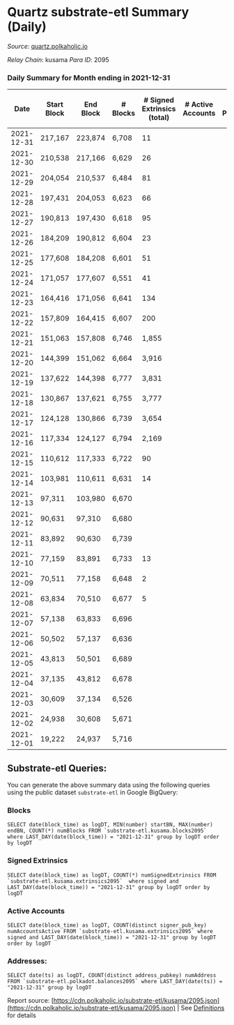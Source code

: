 # Quartz substrate-etl Summary (Daily)

_Source_: [quartz.polkaholic.io](https://quartz.polkaholic.io)

*Relay Chain*: kusama
*Para ID*: 2095



### Daily Summary for Month ending in 2021-12-31


| Date | Start Block | End Block | # Blocks | # Signed Extrinsics (total) | # Active Accounts | # Passive | # New | # Addresses with Balances | # Events | # Transfers | # XCM Transfers In | # XCM Transfers Out |
| ---- | ----------- | --------- | -------- | --------------------------- | ----------------- | --------- | ----- | ------------------------- | -------- | ----------- | ------------------ | ------------------- |
| 2021-12-31 | 217,167 | 223,874 | 6,708  | 11 |  |  |  | 9,211 | 14,418 | 1 ($0.21) |   |   |
| 2021-12-30 | 210,538 | 217,166 | 6,629  | 26 |  |  |  | 9,211 | 14,337 | 10 ($2.19) |   |   |
| 2021-12-29 | 204,054 | 210,537 | 6,484  | 81 |  |  |  | 9,205 | 14,303 | 7 ($5,126.85) |   |   |
| 2021-12-28 | 197,431 | 204,053 | 6,623  | 66 |  |  |  | 9,200 | 14,535 | 21 ($79,567.96) |   |   |
| 2021-12-27 | 190,813 | 197,430 | 6,618  | 95 |  |  |  | 9,194 | 14,697 | 49 ($1,136,910.60) |   |   |
| 2021-12-26 | 184,209 | 190,812 | 6,604  | 23 |  |  |  | 9,187 | 14,255 |   |   |   |
| 2021-12-25 | 177,608 | 184,208 | 6,601  | 51 |  |  |  | 9,187 | 14,413 | 22 ($142,670.40) |   |   |
| 2021-12-24 | 171,057 | 177,607 | 6,551  | 41 |  |  |  | 9,183 | 14,239 | 8 ($1,586,395.41) |   |   |
| 2021-12-23 | 164,416 | 171,056 | 6,641  | 134 |  |  |  | 9,181 | 14,898 | 10 ($0.49) |   |   |
| 2021-12-22 | 157,809 | 164,415 | 6,607  | 200 |  |  |  | 9,176 | 15,189 | 37 ($735,946.90) |   |   |
| 2021-12-21 | 151,063 | 157,808 | 6,746  | 1,855 |  |  |  | 9,163 | 25,891 | 1,454 ($65,453.25) |   |   |
| 2021-12-20 | 144,399 | 151,062 | 6,664  | 3,916 |  |  |  | 8,442 | 39,351 | 3,670 ($305,051.02) |   |   |
| 2021-12-19 | 137,622 | 144,398 | 6,777  | 3,831 |  |  |  | 6,605 | 39,104 | 3,636 ($87,140.94) |   |   |
| 2021-12-18 | 130,867 | 137,621 | 6,755  | 3,777 |  |  |  | 4,794 | 38,772 | 3,629 ($449,259.27) |   |   |
| 2021-12-17 | 124,128 | 130,866 | 6,739  | 3,654 |  |  |  | 2,989 | 38,131 | 3,633 ($1,649,715.77) |   |   |
| 2021-12-16 | 117,334 | 124,127 | 6,794  | 2,169 |  |  |  | 1,180 | 28,635 | 2,167 ($1,470,523.97) |   |   |
| 2021-12-15 | 110,612 | 117,333 | 6,722  | 90 |  |  |  | 101 | 15,020 | 90 ($3.13) |   |   |
| 2021-12-14 | 103,981 | 110,611 | 6,631  | 14 |  |  |  | 13 | 14,870 | 6 ($335.04) |   |   |
| 2021-12-13 | 97,311 | 103,980 | 6,670  |  |  |  |  | 7 | 14,285 |   |   |   |
| 2021-12-12 | 90,631 | 97,310 | 6,680  |  |  |  |  | 7 | 14,304 |   |   |   |
| 2021-12-11 | 83,892 | 90,630 | 6,739  |  |  |  |  | 7 | 14,432 |   |   |   |
| 2021-12-10 | 77,159 | 83,891 | 6,733  | 13 |  |  |  | 7 | 14,436 | 1 ($158.62) |   |   |
| 2021-12-09 | 70,511 | 77,158 | 6,648  | 2 |  |  |  | 4 | 13,541 |   |   |   |
| 2021-12-08 | 63,834 | 70,510 | 6,677  | 5 |  |  |  | 4 | 13,374 |   |   |   |
| 2021-12-07 | 57,138 | 63,833 | 6,696  |  |  |  |  | 4 | 13,392 |   |   |   |
| 2021-12-06 | 50,502 | 57,137 | 6,636  |  |  |  |  | 4 | 13,272 |   |   |   |
| 2021-12-05 | 43,813 | 50,501 | 6,689  |  |  |  |  | 4 | 13,378 |   |   |   |
| 2021-12-04 | 37,135 | 43,812 | 6,678  |  |  |  |  | 4 | 13,356 |   |   |   |
| 2021-12-03 | 30,609 | 37,134 | 6,526  |  |  |  |  | 4 | 13,052 |   |   |   |
| 2021-12-02 | 24,938 | 30,608 | 5,671  |  |  |  |  | 4 | 11,342 |   |   |   |
| 2021-12-01 | 19,222 | 24,937 | 5,716  |  |  |  |  | 4 | 11,432 |   |   |   |

## Substrate-etl Queries:
You can generate the above summary data using the following queries using the public dataset `substrate-etl` in Google BigQuery:


### Blocks
```
SELECT date(block_time) as logDT, MIN(number) startBN, MAX(number) endBN, COUNT(*) numBlocks FROM `substrate-etl.kusama.blocks2095`  where LAST_DAY(date(block_time)) = "2021-12-31" group by logDT order by logDT
```


### Signed Extrinsics
```
SELECT date(block_time) as logDT, COUNT(*) numSignedExtrinsics FROM `substrate-etl.kusama.extrinsics2095`  where signed and LAST_DAY(date(block_time)) = "2021-12-31" group by logDT order by logDT
```


### Active Accounts
```
SELECT date(block_time) as logDT, COUNT(distinct signer_pub_key) numAccountsActive FROM `substrate-etl.kusama.extrinsics2095` where signed and LAST_DAY(date(block_time)) = "2021-12-31" group by logDT order by logDT
```


### Addresses:
```
SELECT date(ts) as logDT, COUNT(distinct address_pubkey) numAddress FROM `substrate-etl.polkadot.balances2095` where LAST_DAY(date(ts)) = "2021-12-31" group by logDT
```



Report source: [https://cdn.polkaholic.io/substrate-etl/kusama/2095.json](https://cdn.polkaholic.io/substrate-etl/kusama/2095.json) | See [Definitions](/DEFINITIONS.md) for details
